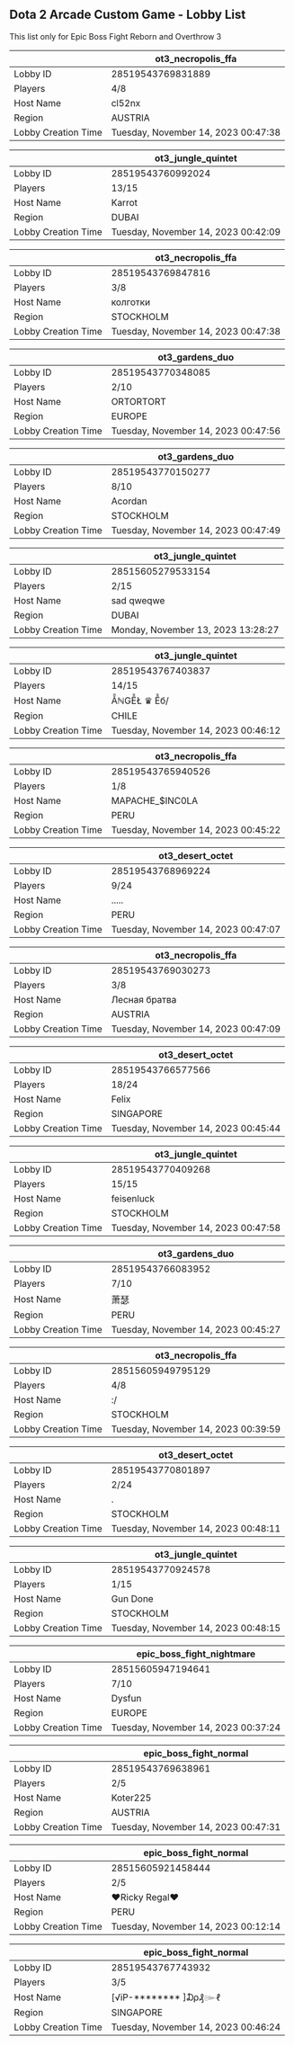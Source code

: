## Dota 2 Arcade Custom Game - Lobby List

This list only for Epic Boss Fight Reborn and Overthrow 3

|  | ot3_necropolis_ffa |
| ------ | ------ |
| Lobby ID | 28519543769831889 |
| Players | 4/8 |
| Host Name | cl52nx |
| Region | AUSTRIA |
| Lobby Creation Time | Tuesday, November 14, 2023 00:47:38 |


|  | ot3_jungle_quintet |
| ------ | ------ |
| Lobby ID | 28519543760992024 |
| Players | 13/15 |
| Host Name | Karrot |
| Region | DUBAI |
| Lobby Creation Time | Tuesday, November 14, 2023 00:42:09 |


|  | ot3_necropolis_ffa |
| ------ | ------ |
| Lobby ID | 28519543769847816 |
| Players | 3/8 |
| Host Name | колготки |
| Region | STOCKHOLM |
| Lobby Creation Time | Tuesday, November 14, 2023 00:47:38 |


|  | ot3_gardens_duo |
| ------ | ------ |
| Lobby ID | 28519543770348085 |
| Players | 2/10 |
| Host Name | ORTORTORT |
| Region | EUROPE |
| Lobby Creation Time | Tuesday, November 14, 2023 00:47:56 |


|  | ot3_gardens_duo |
| ------ | ------ |
| Lobby ID | 28519543770150277 |
| Players | 8/10 |
| Host Name | Acordan |
| Region | STOCKHOLM |
| Lobby Creation Time | Tuesday, November 14, 2023 00:47:49 |


|  | ot3_jungle_quintet |
| ------ | ------ |
| Lobby ID | 28515605279533154 |
| Players | 2/15 |
| Host Name | sad qweqwe |
| Region | DUBAI |
| Lobby Creation Time | Monday, November 13, 2023 13:28:27 |


|  | ot3_jungle_quintet |
| ------ | ------ |
| Lobby ID | 28519543767403837 |
| Players | 14/15 |
| Host Name | ẴℕGỄŁ ♛ Ễб/|ӥ |
| Region | CHILE |
| Lobby Creation Time | Tuesday, November 14, 2023 00:46:12 |


|  | ot3_necropolis_ffa |
| ------ | ------ |
| Lobby ID | 28519543765940526 |
| Players | 1/8 |
| Host Name | MAPACHE_$INC0LA |
| Region | PERU |
| Lobby Creation Time | Tuesday, November 14, 2023 00:45:22 |


|  | ot3_desert_octet |
| ------ | ------ |
| Lobby ID | 28519543768969224 |
| Players | 9/24 |
| Host Name | ..... |
| Region | PERU |
| Lobby Creation Time | Tuesday, November 14, 2023 00:47:07 |


|  | ot3_necropolis_ffa |
| ------ | ------ |
| Lobby ID | 28519543769030273 |
| Players | 3/8 |
| Host Name | Лесная братва |
| Region | AUSTRIA |
| Lobby Creation Time | Tuesday, November 14, 2023 00:47:09 |


|  | ot3_desert_octet |
| ------ | ------ |
| Lobby ID | 28519543766577566 |
| Players | 18/24 |
| Host Name | Felix |
| Region | SINGAPORE |
| Lobby Creation Time | Tuesday, November 14, 2023 00:45:44 |


|  | ot3_jungle_quintet |
| ------ | ------ |
| Lobby ID | 28519543770409268 |
| Players | 15/15 |
| Host Name | feisenluck |
| Region | STOCKHOLM |
| Lobby Creation Time | Tuesday, November 14, 2023 00:47:58 |


|  | ot3_gardens_duo |
| ------ | ------ |
| Lobby ID | 28519543766083952 |
| Players | 7/10 |
| Host Name | 萧瑟 |
| Region | PERU |
| Lobby Creation Time | Tuesday, November 14, 2023 00:45:27 |


|  | ot3_necropolis_ffa |
| ------ | ------ |
| Lobby ID | 28515605949795129 |
| Players | 4/8 |
| Host Name | :/ |
| Region | STOCKHOLM |
| Lobby Creation Time | Tuesday, November 14, 2023 00:39:59 |


|  | ot3_desert_octet |
| ------ | ------ |
| Lobby ID | 28519543770801897 |
| Players | 2/24 |
| Host Name | . |
| Region | STOCKHOLM |
| Lobby Creation Time | Tuesday, November 14, 2023 00:48:11 |


|  | ot3_jungle_quintet |
| ------ | ------ |
| Lobby ID | 28519543770924578 |
| Players | 1/15 |
| Host Name | Gun Done |
| Region | STOCKHOLM |
| Lobby Creation Time | Tuesday, November 14, 2023 00:48:15 |


|  | epic_boss_fight_nightmare |
| ------ | ------ |
| Lobby ID | 28515605947194641 |
| Players | 7/10 |
| Host Name | Dysfun |
| Region | EUROPE |
| Lobby Creation Time | Tuesday, November 14, 2023 00:37:24 |


|  | epic_boss_fight_normal |
| ------ | ------ |
| Lobby ID | 28519543769638961 |
| Players | 2/5 |
| Host Name | Koter225 |
| Region | AUSTRIA |
| Lobby Creation Time | Tuesday, November 14, 2023 00:47:31 |


|  | epic_boss_fight_normal |
| ------ | ------ |
| Lobby ID | 28515605921458444 |
| Players | 2/5 |
| Host Name | ♥Ricky Regal♥ |
| Region | PERU |
| Lobby Creation Time | Tuesday, November 14, 2023 00:12:14 |


|  | epic_boss_fight_normal |
| ------ | ------ |
| Lobby ID | 28519543767743932 |
| Players | 3/5 |
| Host Name | [√iP-******** ]₯₰๛ℓ |
| Region | SINGAPORE |
| Lobby Creation Time | Tuesday, November 14, 2023 00:46:24 |


